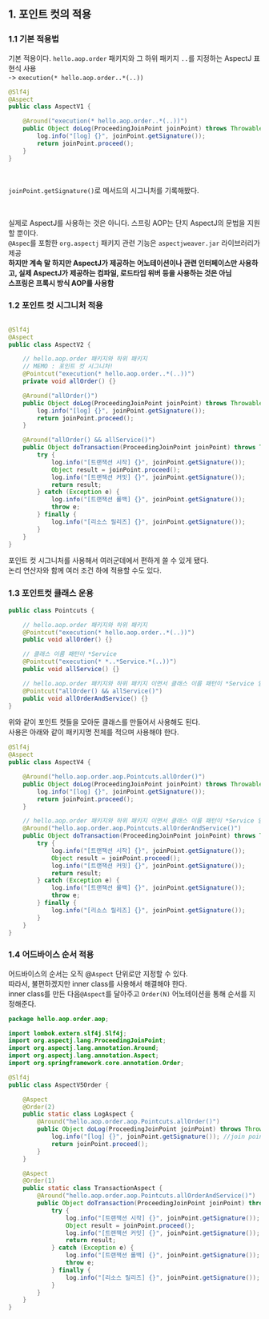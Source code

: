 

## 1. 포인트 컷의 적용

### 1.1 기본 적용법

기본 적용이다. `hello.aop.order` 패키지와 그 하위 패키지 `..`를 지정하는 AspectJ 표현식 사용 <br>
-> `execution(* hello.aop.order..*(..))`

```java
@Slf4j
@Aspect
public class AspectV1 {

    @Around("execution(* hello.aop.order..*(..))")
    public Object doLog(ProceedingJoinPoint joinPoint) throws Throwable {
        log.info("[log] {}", joinPoint.getSignature());
        return joinPoint.proceed();
    }
}

```

<br>

`joinPoint.getSignature()`로 메서드의 시그니처를 기록해봤다.

<br>

실제로 AspectJ를 사용하는 것은 아니다. 스프링 AOP는 단지 AspectJ의 문법을 지원할 뿐이다.  <br>
`@Aspec`를 포함한 `org.aspectj` 패키지 관련 기능은 `aspectjweaver.jar` 라이브러리가 제공 <br>
**하지만 계속 말 하지만 AspectJ가 제공하는 어노테이션이나 관련 인터페이스만 사용하고, 실제 AspectJ가 제공하는 컴파일, 로드타임 위버 등을 사용하는 것은 아님 <br>
스프링은 프록시 방식 AOP를 사용함** <br>


### 1.2 포인트 컷 시그니처 적용

```java

@Slf4j
@Aspect
public class AspectV2 {

    // hello.aop.order 패키지와 하위 패키지
    // MEMO : 포인트 컷 시그니처!
    @Pointcut("execution(* hello.aop.order..*(..))")
    private void allOrder() {}

    @Around("allOrder()")
    public Object doLog(ProceedingJoinPoint joinPoint) throws Throwable {
        log.info("[log] {}", joinPoint.getSignature()); 
        return joinPoint.proceed();
    }

    @Around("allOrder() && allService()")
    public Object doTransaction(ProceedingJoinPoint joinPoint) throws Throwable {
        try {
            log.info("[트랜잭션 시작] {}", joinPoint.getSignature());
            Object result = joinPoint.proceed();
            log.info("[트랜잭션 커밋] {}", joinPoint.getSignature());
            return result;
        } catch (Exception e) {
            log.info("[트랜잭션 롤백] {}", joinPoint.getSignature());
            throw e;
        } finally {
            log.info("[리소스 릴리즈] {}", joinPoint.getSignature());
        }
    }
}

```
포인트 컷 시그니처를 사용해서 여러군데에서 편하게 쓸 수 있게 됐다. <br>
논리 연산자와 함께 여러 조건 하에 적용할 수도 있다.

### 1.3 포인트컷 클래스 운용

```java
public class Pointcuts {

    // hello.aop.order 패키지와 하위 패키지
    @Pointcut("execution(* hello.aop.order..*(..))")
    public void allOrder() {}

    // 클래스 이름 패턴이 *Service
    @Pointcut("execution(* *..*Service.*(..))")
    public void allService() {}

    // hello.aop.order 패키지와 하위 패키지 이면서 클래스 이름 패턴이 *Service 임
    @Pointcut("allOrder() && allService()")
    public void allOrderAndService() {}
}
```

위와 같이 포인트 컷들을 모아둔 클래스를 만들어서 사용해도 된다. <br>
사용은 아래와 같이 패키지명 전체를 적으며 사용해야 한다.
```java
@Slf4j
@Aspect
public class AspectV4 {

    @Around("hello.aop.order.aop.Pointcuts.allOrder()")
    public Object doLog(ProceedingJoinPoint joinPoint) throws Throwable {
        log.info("[log] {}", joinPoint.getSignature());
        return joinPoint.proceed();
    }

    // hello.aop.order 패키지와 하위 패키지 이면서 클래스 이름 패턴이 *Service 임
    @Around("hello.aop.order.aop.Pointcuts.allOrderAndService()")
    public Object doTransaction(ProceedingJoinPoint joinPoint) throws Throwable {
        try {
            log.info("[트랜잭션 시작] {}", joinPoint.getSignature());
            Object result = joinPoint.proceed();
            log.info("[트랜잭션 커밋] {}", joinPoint.getSignature());
            return result;
        } catch (Exception e) {
            log.info("[트랜잭션 롤백] {}", joinPoint.getSignature());
            throw e;
        } finally {
            log.info("[리소스 릴리즈] {}", joinPoint.getSignature());
        }
    }
}
```

### 1.4 어드바이스 순서 적용
어드바이스의 순서는 오직 @`Aspect` 단위로만 지정할 수 있다. <br>
따라서, 불편하겠지만 inner class를 사용해서 해결해야 한다. <br>
inner class를 만든 다음`@Aspect`를 달아주고 `Order(N)` 어노테이션을 통해 순서를 지정해준다.

```java
package hello.aop.order.aop;

import lombok.extern.slf4j.Slf4j;
import org.aspectj.lang.ProceedingJoinPoint;
import org.aspectj.lang.annotation.Around;
import org.aspectj.lang.annotation.Aspect;
import org.springframework.core.annotation.Order;

@Slf4j
public class AspectV5Order {

    @Aspect
    @Order(2)
    public static class LogAspect {
        @Around("hello.aop.order.aop.Pointcuts.allOrder()")
        public Object doLog(ProceedingJoinPoint joinPoint) throws Throwable {
            log.info("[log] {}", joinPoint.getSignature()); //join point 시그니처
            return joinPoint.proceed();
        }
    }

    @Aspect
    @Order(1)
    public static class TransactionAspect {
        @Around("hello.aop.order.aop.Pointcuts.allOrderAndService()")
        public Object doTransaction(ProceedingJoinPoint joinPoint) throws Throwable {
            try {
                log.info("[트랜잭션 시작] {}", joinPoint.getSignature());
                Object result = joinPoint.proceed();
                log.info("[트랜잭션 커밋] {}", joinPoint.getSignature());
                return result;
            } catch (Exception e) {
                log.info("[트랜잭션 롤백] {}", joinPoint.getSignature());
                throw e;
            } finally {
                log.info("[리소스 릴리즈] {}", joinPoint.getSignature());
            }
        }
    }
}
```
